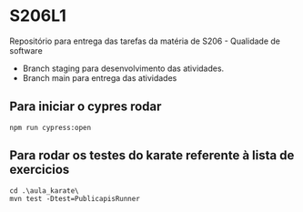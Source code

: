 # S206L1
Repositório para entrega das tarefas da matéria de S206 - Qualidade de software

- Branch staging para desenvolvimento das atividades.
- Branch main para entrega das atividades

 ## Para iniciar o cypres rodar
 ```
 npm run cypress:open
 ```


 ## Para rodar os testes do karate referente à lista de exercicios
 ```
 cd .\aula_karate\
 mvn test -Dtest=PublicapisRunner
 ```
